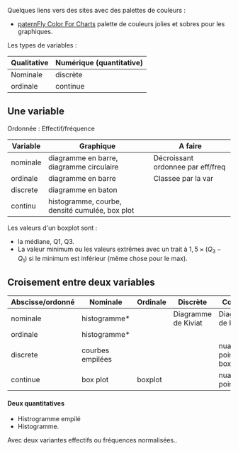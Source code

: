 Quelques liens vers des sites avec des palettes de couleurs :

* [paternFly Color For Charts](https://www.patternfly.org/charts/colors-for-charts/) palette de couleurs jolies et sobres pour les graphiques.

Les types de variables :

Qualitative     | Numérique (quantitative)
----------------|-----------------------------
Nominale        | discrète
ordinale        | continue

## Une variable

Ordonnée : Effectif/fréquence

Variable | Graphique                                        | A faire
---------|--------------------------------------------------|-----------------------------------
nominale | diagramme en barre, diagramme circulaire         | Décroissant ordonnee par eff/freq
ordinale | diagramme en barre                               | Classee par la var
discrete | diagramme en baton                               | 
continu  | histogramme, courbe, densité cumulée, box plot   |

Les valeurs d'un boxplot sont :

* la médiane, Q1, Q3.
* La valeur minimum ou les valeurs extrêmes avec un trait à $1,5 \times (Q_3 - Q_1)$ si le minimum est inférieur (même chose pour le max).

## Croisement entre deux variables

Abscisse/ordonné    | Nominale          | Ordinale  | Discrète              | Continue
--------------------|-------------------|-----------|-----------------------|---
nominale            | histogramme*      |           | Diagramme de Kiviat   | Diagramme de Kiviat
ordinale            | histogramme*      |           |                       | 
discrete            | courbes empilées  |           |                       | nuage de points; boxplot
continue            | box plot          | boxplot   |                       | nuage de points

#### Deux quantitatives

* Histrogramme empilé
* Histogramme.

Avec deux variantes effectifs ou fréquences normalisées..
